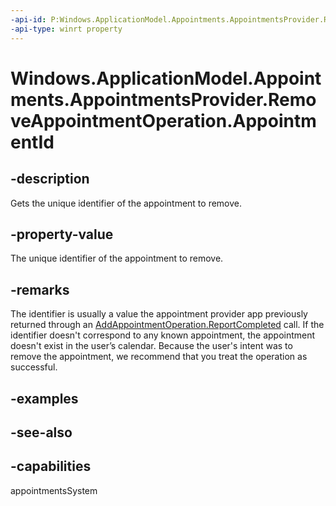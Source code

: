 ```yaml
---
-api-id: P:Windows.ApplicationModel.Appointments.AppointmentsProvider.RemoveAppointmentOperation.AppointmentId
-api-type: winrt property
---
```


<!-- Property syntax
public string AppointmentId { get; }
-->

# Windows.ApplicationModel.Appointments.AppointmentsProvider.RemoveAppointmentOperation.AppointmentId

## -description
Gets the unique identifier of the appointment to remove.

## -property-value
The unique identifier of the appointment to remove.

## -remarks
The identifier is usually a value the appointment provider app previously returned through an [AddAppointmentOperation.ReportCompleted](addappointmentoperation_reportcompleted_458863373.md) call. If the identifier doesn't correspond to any known appointment, the appointment doesn't exist in the user’s calendar. Because the user's intent was to remove the appointment, we recommend that you treat the operation as successful.
<!--and probably should not display UI? without an ID to lookup the info there would be nothing useful to display-->

## -examples

## -see-also

## -capabilities
appointmentsSystem
